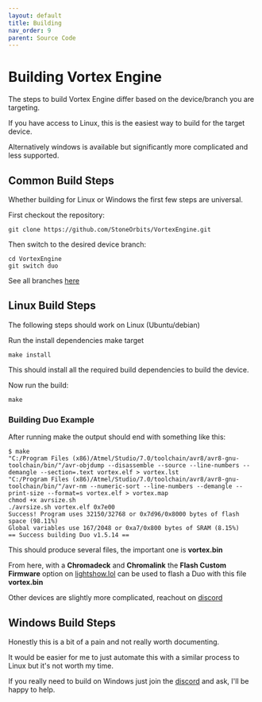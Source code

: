 ```yaml
---
layout: default
title: Building
nav_order: 9
parent: Source Code
---
```


# Building Vortex Engine

The steps to build Vortex Engine differ based on the device/branch you are targeting.

If you have access to Linux, this is the easiest way to build for the target device.

Alternatively windows is available but significantly more complicated and less supported.

## Common Build Steps

Whether building for Linux or Windows the first few steps are universal.

First checkout the repository:

```
git clone https://github.com/StoneOrbits/VortexEngine.git
```

Then switch to the desired device branch:
```
cd VortexEngine
git switch duo
```
See all branches [here](https://github.com/StoneOrbits/VortexEngine/branches/active)

## Linux Build Steps
The following steps should work on Linux (Ubuntu/debian)

Run the install dependencies make target
```
make install
```

This should install all the required build dependencies to build the device.

Now run the build:
```
make
```

### Building Duo Example
After running make the output should end with something like this:

```
$ make
"C:/Program Files (x86)/Atmel/Studio/7.0/toolchain/avr8/avr8-gnu-toolchain/bin/"/avr-objdump --disassemble --source --line-numbers --demangle --section=.text vortex.elf > vortex.lst
"C:/Program Files (x86)/Atmel/Studio/7.0/toolchain/avr8/avr8-gnu-toolchain/bin/"/avr-nm --numeric-sort --line-numbers --demangle --print-size --format=s vortex.elf > vortex.map
chmod +x avrsize.sh
./avrsize.sh vortex.elf 0x7e00
Success! Program uses 32150/32768 or 0x7d96/0x8000 bytes of flash space (98.11%)
Global variables use 167/2048 or 0xa7/0x800 bytes of SRAM (8.15%)
== Success building Duo v1.5.14 ==
```

This should produce several files, the important one is **vortex.bin**

From here, with a **Chromadeck** and **Chromalink** the **Flash Custom Firmware** option on [lightshow.lol](https://lightshow.lol) can be used to flash a Duo with this file **vortex.bin**

Other devices are slightly more complicated, reachout on [discord](support.html)

## Windows Build Steps
Honestly this is a bit of a pain and not really worth documenting.

It would be easier for me to just automate this with a similar process to Linux but it's not worth my time.

If you really need to build on Windows just join the [discord](support.html) and ask, I'll be happy to help.